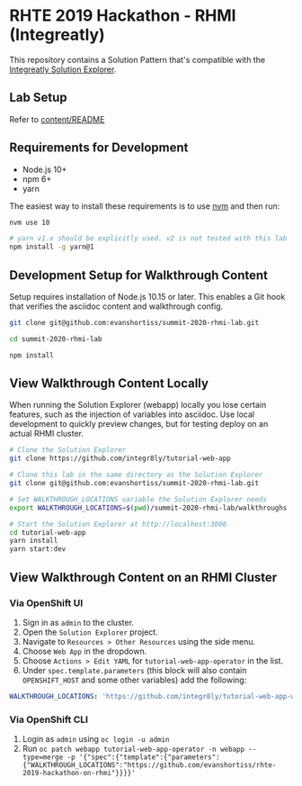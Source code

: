 # RHTE 2019 Hackathon - RHMI (Integreatly)

This repository contains a Solution Pattern that's compatible with the
[Integreatly Solution Explorer](https://github.com/integr8ly/tutorial-web-app).

## Lab Setup
Refer to [content/README](content/README.md)

## Requirements for Development

* Node.js 10+
* npm 6+
* yarn

The easiest way to install these requirements is to use
[nvm](https://github.com/nvm-sh/nvm#installation-and-update) and then run:

```bash
nvm use 10

# yarn v1.x should be explicitly used. v2 is not tested with this lab
npm install -g yarn@1
```

## Development Setup for Walkthrough Content

Setup requires installation of Node.js 10.15 or later. This enables a Git hook
that verifies the asciidoc content and walkthrough config.

```bash
git clone git@github.com:evanshortiss/summit-2020-rhmi-lab.git

cd summit-2020-rhmi-lab

npm install
```

## View Walkthrough Content Locally

When running the Solution Explorer (webapp) locally you lose certain features,
such as the injection of variables into asciidoc. Use local development to
quickly preview changes, but for testing deploy on an actual RHMI cluster.

```bash
# Clone the Solution Explorer
git clone https://github.com/integr8ly/tutorial-web-app

# Clone this lab in the same directory as the Solution Explorer
git clone git@github.com:evanshortiss/summit-2020-rhmi-lab.git

# Set WALKTHROUGH_LOCATIONS variable the Solution Explorer needs
export WALKTHROUGH_LOCATIONS=$(pwd)/summit-2020-rhmi-lab/walkthroughs

# Start the Solution Explorer at http://localhost:3006
cd tutorial-web-app
yarn install
yarn start:dev
```

## View Walkthrough Content on an RHMI Cluster

### Via OpenShift UI
1. Sign in as `admin` to the cluster.
1. Open the `Solution Explorer` project.
1. Navigate to `Resources > Other Resources` using the side menu.
1. Choose `Web App` in the dropdown.
1. Choose `Actions > Edit YAML` for `tutorial-web-app-operator` in the list.
1. Under `spec.template.parameters` (this block will also contain
`OPENSHIFT_HOST` and some other variables) add the following:

```yaml
WALKTHROUGH_LOCATIONS: 'https://github.com/integr8ly/tutorial-web-app-walkthroughs#v1.6.4,https://github.com/evanshortiss/rhte-2019-hackathon-on-rhmi.git'
```

### Via OpenShift CLI
1. Login as `admin` using `oc login -u admin`
1. Run `oc patch webapp tutorial-web-app-operator -n webapp --type=merge -p '{"spec":{"template":{"parameters":{"WALKTHROUGH_LOCATIONS":"https://github.com/evanshortiss/rhte-2019-hackathon-on-rhmi"}}}}'`
